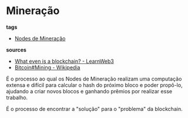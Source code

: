 # Mineração
**tags**
- [Nodes de Mineração](./Nodes_Mineracao.md)

**sources**
- [What even is a blockchain? - LearnWeb3](https://learnweb3.io/lessons/what-even-is-a-blockchain/)
- [Bitcoin#Mining - Wikipedia](https://en.wikipedia.org/wiki/Bitcoin#Mining)

É o processo ao qual os Nodes de Mineração realizam uma computação extensa e difícil para calcular o hash do próximo bloco e poder propô-lo, ajudando a criar novos blocos e ganhando prêmios por realizar esse trabalho.

É o processo de encontrar a "solução" para o "problema" da blockchain.
